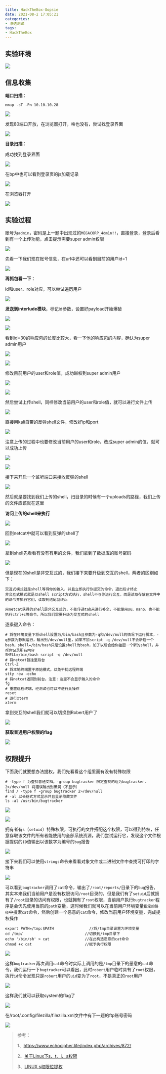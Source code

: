 ```yaml
---
title: HackTheBox-Oopsie
date: 2021-08-2 17:05:21
categories:
- 渗透测试
tags:
- HackTheBox
---
```


## 实验环境

![](https://i.loli.net/2021/07/27/Hd9VUzsDhXpJxSb.png)

## 信息收集

**端口扫描：**

```
nmap -sT -Pn 10.10.10.28
```

![](https://i.loli.net/2021/07/27/ZD8N9JvCn3Gtkyc.png)

发现80端口开放，在浏览器打开，啥也没有，尝试找登录界面

![](https://i.loli.net/2021/07/27/bexZV7YuQCfHnJW.png)

**目录扫描：**

成功找到登录界面

![](https://i.loli.net/2021/07/27/apWtD5Xlgq4KrkH.png)

在bp中也可以看到登录页的js加载记录

![](https://i.loli.net/2021/07/27/2RtDTbzapGBCWhv.png)

在浏览器打开

![](https://i.loli.net/2021/07/27/5NhiCuwZTcWxtLd.png)

## 实验过程

账号为`admin`，密码是上一题中出现过的`MEGACORP_4dm1n!!`，直接登录，登录后看到有一个上传功能，点击提示需要super admin权限

![](https://i.loli.net/2021/07/27/ExH9yqfplFRc6be.png)

先看一下我们现在账号信息，在url中还可以看到目前的用户id=1

![](https://i.loli.net/2021/07/27/c4GRbMgQoK1pqf9.png)

**再抓包看一下**：

id和user、role对应，可以尝试遍历用户

![](https://i.loli.net/2021/07/27/NQDFYJsuVKjvtUG.png)

**发送到interlude模块**，标记id参数，设置好payload开始爆破

![](https://i.loli.net/2021/07/27/IO7bRopKTVdyeEN.png)

![](https://i.loli.net/2021/07/27/jAMXOz6hqZakGB3.png)

看到id=30的响应包的长度比较大，看一下他的响应包的内容，确认为super admin用户

![](https://i.loli.net/2021/07/27/bH7zidyqvxF3sQL.png)

![](https://i.loli.net/2021/07/27/Z2itEGU1TQspdwe.png)

修改目前用户的user和role值，成功越权到super admin用户

![](https://i.loli.net/2021/07/27/D4Zw8Bkz39QbPyT.png)

![](https://i.loli.net/2021/07/27/EM872nWlGr6Qcux.png)

然后尝试上传shell，同样修改当前用户的user和role值，就可以进行文件上传

![](https://i.loli.net/2021/07/27/qmQXoHtZi2lV1By.png)

直接用kali自带的反弹shell文件，修改好ip和port

![](https://i.loli.net/2021/07/27/dqBTIuL8E36UJXf.png)

注意上传的过程中也要修改当前用户的user和role，改成super admin的值，就可以成功上传

![](https://i.loli.net/2021/07/27/zmrJRpM73eCjV9q.png)

![](https://i.loli.net/2021/07/27/hnu7MqHeKplP8oF.png)

接下来开启一个监听端口来接收反弹的shell

![](https://i.loli.net/2021/07/27/qW8BbmrcNsvJwoP.png)

然后就是要找到我们上传的shell，扫目录的时候有一个uploads的路径，我们上传的文件应该就在这里

**访问上传的shell来执行**

![](https://i.loli.net/2021/07/27/Kcw1hkTyXuig4r9.png)

回到netcat中就可以看到反弹的shell了

![](https://i.loli.net/2021/07/27/TZQSK9vkXonWIfz.png)

拿到shell先看看有没有有用的文件，我们拿到了数据库的账号密码

![](https://i.loli.net/2021/07/28/wFjIotzpmd9gQBC.png)

但是现在的shell是非交互式的，我们接下来要升级到交互的shell，两者的区别如下：

```
交互式模式就是shell等待你的输入，并且立即执行你提交的命令，退出后才终止
非交互式模式就是以shell script方式执行，shell不与你进行交互，而是读取存放在文件中的命令并执行它们，读取到结尾就终止
```

```
用netcat获得的shell是非交互式的，不能传递tab来进行补全，不能使用su、nano，也不能执行ctrl+c等命令，所以我们需要升级为交互式的shell
```

逐条键入命令：


```
# 将在环境变量下将shell设置为/bin/bash且参数为-q和/dev/null的情况下运行脚本，-q参数为静默运行，输出到/dev/null里，如果不加script -q /dev/null不会新启一个bash，shell=/bin/bash只是设置shell为bash，加了以后会给你挂起一个新的shell，并帮你记录所有内容
SHELL=/bin/bash script -q /dev/null
# 将netcat暂挂至后台
Ctrl-Z
# 将本地终端置于原始模式，以免干扰远程终端
stty raw -echo
# 将netcat返回到前台，注意：这里不会显示输入的命令
fg
# 重置远程终端，经测试也可以不进行此操作
reset
# 运行xterm
xterm
```

拿到交互的shell我们就可以切换到Robert用户了

![](https://i.loli.net/2021/07/28/EdiQx9hAYpDysSk.png)

**获取普通用户权限的flag**

![](https://i.loli.net/2021/07/28/aEARfWQUJsmChMP.png)

## 权限提升

下面我们就要想办法提权，我们先看看这个组里面有没有特殊权限

```
# -type f 为查找普通文档，-group bugtracker 限定查找的组为bugtracker，2>/dev/null 将错误输出到黑洞（不显示）
find / -type f -group bugtracker 2>/dev/null 
# -al 以长格式方式显示并且显示隐藏文件
ls -al /usr/bin/bugtracker           
```

![](https://i.loli.net/2021/07/28/KLmAGangISYdcpb.png)

![](https://i.loli.net/2021/07/28/AtRHJfpn6IU7xMg.png)

拥有者有`s`（`setuid`）特殊权限，可执行的文件搭配这个权限，可以得到特权，任意存取该文件的所有者能使用的全部系统资源，我们尝试运行它，发现这个文件根据提供的`ID`值输出以该数字为编号的`bug`报告

![](https://i.loli.net/2021/07/28/y82ifUD4bzuLOTo.png)

接下来我们可以使用`strings`命令来看看对象文件或二进制文件中查找可打印的字符串

![](https://i.loli.net/2021/07/28/KLOeI9juaobwQ1W.png)

可以看到`bugtracker`调用了`cat`命令，输出了`/root/reports/`目录下的`bug`报告，其实本来我们当前用户是没有权限访问`/root`目录的，但是我们有了`setuid`后就拥有了`/root`目录的访问有权限，也就拥有了`root`权限，当前用户执行`bugtracker`程序是会优先使用当前的`path`变量，这时候我们就可以在当前用户环境变量`指定的路径`中搜索`cat`命令，然后创建一个恶意的`cat`命令，修改当前用户环境变量，完成提权操作

```
export PATH=/tmp:$PATH                //将/tmp目录设置为环境变量
cd /tmp/                            //切换到/tmp目录下
echo '/bin/sh' > cat                //在此构造恶意的cat命令
chmod +x cat                        //赋予执行权限
```

![](https://i.loli.net/2021/07/28/ghfboUQt6Oe1wd7.png)

这样`bugtracker`再次调用`cat`命令时实际上调用的是`/tmp`目录下的恶意的`cat`命令，我们运行一下`bugtracker`可以看出，此时`robert`用户临时具有了`root`权限，执行`id`命令发现只是`robert`用户的`uid`变为了`root`，不是真正的`root`用户

![](https://i.loli.net/2021/07/28/SbzZWCsydVNm5t9.png)

这样我们就可以获取system的flag了

![](https://i.loli.net/2021/07/28/hs5lVjfuewa1ALJ.png)

在/root/.config/filezilla/filezilla.xml文件中有下一题的ftp账号密码

![](https://i.loli.net/2021/07/28/CEoznHSvYQuDI7F.png)

> 参考：
>
> 1、https://www.echocipher.life/index.php/archives/872/
>
> 2、[关于Linux下s、t、i、a权限](https://www.cnblogs.com/qlqwjy/p/8665871.html)
>
> 3、[LINUX s权限位提权](http://www.361way.com/suid-privilege/5965.html)

